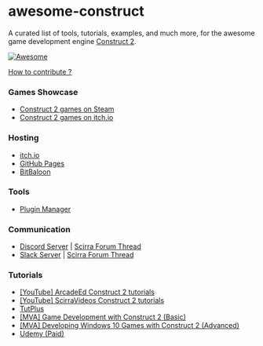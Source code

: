# awesome-construct
A curated list of tools, tutorials, examples, and much more, for the awesome game development engine [Construct 2](https://www.scirra.com/construct2).

[![Awesome](https://cdn.rawgit.com/sindresorhus/awesome/d7305f38d29fed78fa85652e3a63e154dd8e8829/media/badge.svg)](https://github.com/sindresorhus/awesome)

[How to contribute ?](https://github.com/armaldio/awesome-construct/blob/master/Contribute.md)

### Games Showcase
* [Construct 2 games on Steam](http://steamcommunity.com/sharedfiles/filedetails/?id=103535227)
* [Construct 2 games on itch.io](https://itch.io/games/tag-construct-2)

### Hosting
* [itch.io](http://www.itch.io)
* [GitHub Pages](http://pages.github.com)
* [BitBaloon](https://www.bitballoon.com)

### Tools
* [Plugin Manager](https://armaldio.itch.io/construct-2-plugin-manager)

### Communication
* [Discord Server](https://discord.gg/8RJBHbX) | [Scirra Forum Thread](https://www.scirra.com/forum/there-is-a-construct-2-discord-server-chat-app-join-us_t181854)
* [Slack Server](https://scirra.slack.com) | [Scirra Forum Thread](https://www.scirra.com/forum/live-span-class-posthilit-chat-span-for-scirra-com_p1003130?#p1003130)

### Tutorials
* [[YouTube] ArcadeEd Construct 2 tutorials](https://www.youtube.com/playlist?list=PLmyh0_jcCzcoPTgHkm4CJSw_sdK5lPSb_)
* [[YouTube] ScirraVideos Construct 2 tutorials](https://www.youtube.com/user/ScirraVideos/playlists)
* [TutPlus](https://gamedevelopment.tutsplus.com/categories/construct-2)
* [[MVA] Game Development with Construct 2 (Basic)](https://mva.microsoft.com/en-US/training-courses/game-development-with-construct-2-8355) 
* [[MVA] Developing Windows 10 Games with Construct 2 (Advanced)](https://mva.microsoft.com/en-US/training-courses/developing-windows-10-games-with-construct-2-16335)
* [Udemy (Paid)](https://www.udemy.com/courses/search/?q=construct%202&src=ukw&lang=en)
